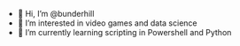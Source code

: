 - 👋 Hi, I’m @bunderhill
- 👀 I’m interested in video games and data science
- 🌱 I’m currently learning scripting in Powershell and Python

<!---
bunderhill/bunderhill is a ✨ special ✨ repository because its `README.md` (this file) appears on your GitHub profile.
You can click the Preview link to take a look at your changes.
--->
